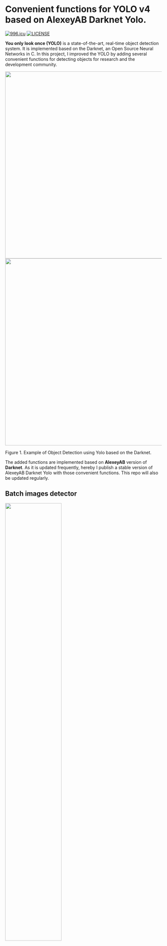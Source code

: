 
#  Convenient functions for YOLO v4 based on AlexeyAB Darknet Yolo.

[![996.icu](https://img.shields.io/badge/link-996.icu-red.svg)](https://996.icu)
[![LICENSE](https://img.shields.io/badge/license-Anti%20996-blue.svg)](https://github.com/996icu/996.ICU/blob/master/LICENSE)


**You only look once (YOLO)** is a state-of-the-art, real-time object detection system. It is implemented based on the Darknet, an Open Source Neural Networks in C. In this project, I improved the YOLO by adding several convenient functions for detecting objects for research and the development community.


<img src="https://raw.githubusercontent.com/vincentgong7/VG_AlexeyAB_darknet/master/output/1.jpg" alt="" width="600"/> <img src="https://raw.githubusercontent.com/vincentgong7/VG_AlexeyAB_darknet/master/output/2.jpg" alt="" width="600"/>

Figure 1. Example of Object Detection using Yolo based on the Darknet.


The added functions are implemented based on **AlexeyAB**  version of **Darknet**. As it is updated frequently, hereby I publish a stable version of AlexeyAB Darknet Yolo with those convenient functions. This repo will also be updated regularly.


## Batch images detector

<img src="https://raw.githubusercontent.com/vincentgong7/VG_AlexeyAB_darknet/yolo_v3/exp/example/vg_darknet_batch_detector.png" alt="" width="60%" />

Figure. The process of batch detecting images in a folder using Yolo based on the Darknet.


The **detector** function in AlexeyAB Darknet only supports a single image at a time. Therefore I added the batch function into this forked repo, which supports detecting images in a folder in one time. In the meantime, it exports information including the name of the image, the detected classes, the confidence and the <span style="color:blue"> **bounding box coordinates** </span> in **JSON** and **TXT** files.
Hope you like it. 

### Github link: [https://github.com/vincentgong7/VG_AlexeyAB_darknet](https://github.com/vincentgong7/VG_AlexeyAB_darknet)

Please also refer to the post for more information:

[https://github.com/pjreddie/darknet/issues/723](https://github.com/pjreddie/darknet/issues/723)

## Update May 07, 2020
1. The new version based on AlexeyAB Yolo v4.
2. Compile without change anything on Linux and Windows. Both are tested.
3. Export the bounding box of detected objects in images to JSON.
4. Export the bounding box of detected objects in images to TXT. 

## Usage

### Command
>./darknet detector batch cfg/coco.data cfg/yolov4.cfg weights/yolov4.weights io_folder sample_imgs/ output/ -out output/result.json -ext_output > output/result.txt

Parameter explain:
1. The input images are: **sample_imgs/**
2. The output images are: **output/**
3. The image name, detected classes, the confidence and the **bounding box coordinates** is saved in: **output/result.txt** and in **output/result.json**

### Installation
1. Clone this project.
2. Download pre-trained weights file into folder **./weights/**. Such as:
[https://bit.ly/yolo_v4](https://bit.ly/yolo_v4)
It is a ZIP file. Unzip it using the password: **jj113.io**


3. Build the project. No need to modify the code either in Linux or in Windows.

	3.1 For linux: Make the project with command in darknet/ folder: 
	>make
	
	3.2 For windows.	
	It can be successfully built on Visual Studio.
	
5. Use the command described above to batch process images.

## Contact
Any questions please let me know.

If you like it, please also let me know.

vincent.gong7[at]gmail.com



<!-- <img src="https://github.com/vincentgong7/VG_AlexeyAB_darknet/blob/master/exp/example/icon_link.png?raw=true" alt="" width="15" valign = "middle"/> [Gong.im](http://gong.im) -->

:palm_tree: [*Gong.im*](http://gong.im)

:floppy_disk: [Guestbook](https://github.com/vincentgong7/VG_AlexeyAB_darknet/issues/7)

<script type="text/javascript" src="//counter.websiteout.net/js/5/4/69/0"></script>
<br>
<div style="float: left;"><script type="text/javascript" id="clustrmaps" src="//cdn.clustrmaps.com/map_v2.js?cl=ffffff&w=600&t=m&d=hUfpL0e-tBg_zcx45xNWS0tq1zo_Jj5POALETOYreCY&co=2d78ad&cmo=3acc3a&cmn=ff5353&ct=ffffff"></script></div>
<br><br><br><br><br><br><br><br><br><br><br><br><br><br><br><br>
